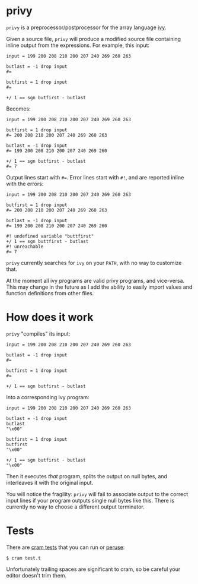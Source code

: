 # privy

`privy` is a preprocessor/postprocessor for the array language [ivy](https://github.com/robpike/ivy).

Given a source file, `privy` will produce a modified source file containing inline output from the expressions. For example, this input:

```ivy
input = 199 200 208 210 200 207 240 269 260 263

butlast = -1 drop input
#=

butfirst = 1 drop input
#=

+/ 1 == sgn butfirst - butlast
```

Becomes:

```ivy
input = 199 200 208 210 200 207 240 269 260 263

butfirst = 1 drop input
#= 200 208 210 200 207 240 269 260 263

butlast = -1 drop input
#= 199 200 208 210 200 207 240 269 260

+/ 1 == sgn butfirst - butlast
#= 7
```

Output lines start with `#=`. Error lines start with `#!`, and are reported inline with the errors:

```
input = 199 200 208 210 200 207 240 269 260 263

butfirst = 1 drop input
#= 200 208 210 200 207 240 269 260 263

butlast = -1 drop input
#= 199 200 208 210 200 207 240 269 260

#! undefined variable "buttfirst"
+/ 1 == sgn buttfirst - butlast
#! unreachable
#= 7
```

`privy` currently searches for `ivy` on your `PATH`, with no way to customize that.

At the moment all ivy programs are valid privy programs, and vice-versa. This may change in the future as I add the ability to easily import values and function definitions from other files.

# How does it work

`privy` "compiles" its input:

```ivy
input = 199 200 208 210 200 207 240 269 260 263

butlast = -1 drop input
#=

butfirst = 1 drop input
#=

+/ 1 == sgn butfirst - butlast
```

Into a corresponding ivy program:

```
input = 199 200 208 210 200 207 240 269 260 263

butlast = -1 drop input
butlast
"\x00"

butfirst = 1 drop input
butfirst
"\x00"

+/ 1 == sgn butfirst - butlast
"\x00"
```

Then it executes *that* program, splits the output on null bytes, and interleaves it with the original input.

You will notice the fragility: `privy` will fail to associate output to the correct input lines if your program outputs single null bytes like this. There is currently no way to choose a different output terminator.

# Tests

There are [cram tests](https://bitheap.org/cram/) that you can run or [peruse](test.t):

    $ cram test.t

Unfortunately trailing spaces are significant to cram, so be careful your editor doesn't trim them.
